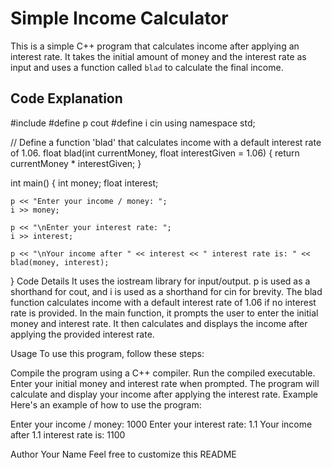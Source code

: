 # Simple Income Calculator

This is a simple C++ program that calculates income after applying an interest rate. It takes the initial amount of money and the interest rate as input and uses a function called `blad` to calculate the final income.

## Code Explanation

#include <iostream>
#define p cout
#define i cin
using namespace std;

// Define a function 'blad' that calculates income with a default interest rate of 1.06.
float blad(int currentMoney, float interestGiven = 1.06) {
    return currentMoney * interestGiven;
}

int main() {
    int money; 
    float interest;

    p << "Enter your income / money: ";
    i >> money;

    p << "\nEnter your interest rate: ";
    i >> interest;

    p << "\nYour income after " << interest << " interest rate is: " << blad(money, interest);
}
Code Details
It uses the iostream library for input/output.
p is used as a shorthand for cout, and i is used as a shorthand for cin for brevity.
The blad function calculates income with a default interest rate of 1.06 if no interest rate is provided.
In the main function, it prompts the user to enter the initial money and interest rate.
It then calculates and displays the income after applying the provided interest rate.

Usage
To use this program, follow these steps:

Compile the program using a C++ compiler.
Run the compiled executable.
Enter your initial money and interest rate when prompted.
The program will calculate and display your income after applying the interest rate.
Example
Here's an example of how to use the program:

Enter your income / money: 1000
Enter your interest rate: 1.1
Your income after 1.1 interest rate is: 1100

Author
Your Name
Feel free to customize this README
